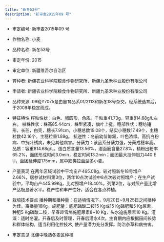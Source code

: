 ```yaml
---
title: "新冬53号"
description: "新审麦2015年09 号"
---
```

* 审定编号:  新审麦2015年09 号

*  作物名称:  小麦

*  品种名称:  新冬53号

*  审定年份:  2015

*  审定单位:  新疆维吾尔自治区

* 育种者:  新疆农业科学院粮食作物研究所、新疆九圣禾种业股份有限公司

*  申请者:  新疆农业科学院粮食作物研究所、新疆九圣禾种业股份有限公司

*  品种来源:  09晚Y7075是由自育品系01/2113和新冬18号杂交，经系统选育后，于2008年稳定而成。

*  特征特性
籽粒性状：白色，卵圆形，角质。千粒重41.73g，容重814.68g/L左右。 植株性状：株高85.44cm，株型紧凑，旗叶上挺。穗部性状：穗纺锤形，长芒，白壳，穗长7.91cm，小穗总数19.08个，结实小穗数17.49个，主穗粒数42.16个，主穗粒重1.89g。 抗逆性：冬前幼苗匍匐，叶色浓绿。高抗白粉病、中抗叶锈病，未见其他病害。分蘖力：该品系分蘖力强，分蘖成穗率高。品质：容重814.68g/L。蛋白质含量13.56%，湿面筋含量27.8%，精粉出粉率65.2%，面团形成时间3.0min，稳定时间13.2min；面团最大拉伸阻力440 E U，面团延伸度175mm，属中筋类拉面型冬小麦。

*  产量表现
在两年区域试验中平均亩产465.08g，较对照新冬18号增产2.66%，居参试材料第3位，两年10点次试验中8点次较对照增产；在生产试验中，平均亩产445.99Kg，比对照增产18.40%，列第2位，与对照产量比增产达极显著水平。稳产性和丰产性好，适合在各点种植。

*  栽培技术要点
播种期和播种量：在适墒情况下，9月20日~9月25日之间播种为佳。亩播量18Kg。施肥量：底肥磷酸二铵15 Kg或15 Kg磷肥和5 Kg尿素，种肥5 Kg磷酸二铵，早春趁雪墒施肥尿素8~10 Kg，头水追施尿素10 Kg。灌溉：适时冬灌。开春后及时管理，开春后灌水4次。生育期内应根据田间长势和群体结构，适当利用化控技术, 使产量潜力充分发挥。防治杂草和病虫害。

*  审定意见
北疆中晚熟冬麦区种植
